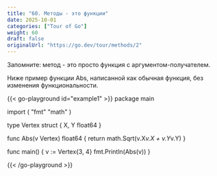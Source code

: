 ```yaml
---
title: "60. Методы - это функции"
date: 2025-10-01
categories: ["Tour of Go"]
weight: 60
draft: false
originalUrl: "https://go.dev/tour/methods/2"
---
```


Запомните: метод - это просто функция с аргументом-получателем.

Ниже пример функции Abs, написанной как обычная функция, без изменения функциональности.

{{< go-playground id="example1" >}}
package main

import (
    "fmt"
    "math"
)

type Vertex struct {
    X, Y float64
}

func Abs(v Vertex) float64 {
    return math.Sqrt(v.X*v.X + v.Y*v.Y)
}

func main() {
    v := Vertex{3, 4}
    fmt.Println(Abs(v))
}



{{< /go-playground >}} 